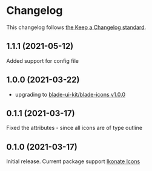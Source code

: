 # Changelog

This changelog follows [the Keep a Changelog standard](https://keepachangelog.com).

## 1.1.1 (2021-05-12)
Added support for config file

## 1.0.0 (2021-03-22)
* upgrading to [blade-ui-kit/blade-icons v1.0.0](https://github.com/blade-ui-kit/blade-icons/releases/tag/1.0.0)

## 0.1.1 (2021-03-17)
Fixed the attributes - since all icons are of type outline

## 0.1.0 (2021-03-17)

Initial release.
Current package support [Ikonate Icons](https://github.com/mikolajdobrucki/ikonate/releases/tag/v1.1.1)
